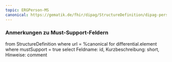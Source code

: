 ```yaml
---
topic: ERGPerson-MS
canonical: https://gematik.de/fhir/dipag/StructureDefinition/dipag-person
---
```


### Anmerkungen zu Must-Support-Feldern

<fql>
from
	StructureDefinition
where 
    url = %canonical
for differential.element
where mustSupport = true
select
	Feldname: id, Kurzbeschreibung: short, Hinweise: comment
</fql>

